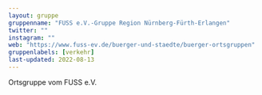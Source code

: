 ```yaml
---
layout: gruppe
gruppenname: "FUSS e.V.-Gruppe Region Nürnberg-Fürth-Erlangen"
twitter: ""
instagram: ""
web: "https://www.fuss-ev.de/buerger-und-staedte/buerger-ortsgruppen"
gruppenlabels: [verkehr]
last-updated: 2022-08-13
---
```


Ortsgruppe vom FUSS e.V.
